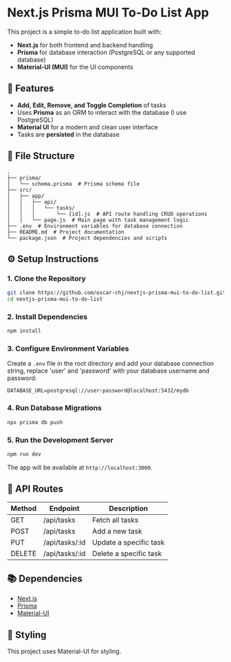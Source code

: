 # Next.js Prisma MUI To-Do List App

This project is a simple to-do list application built with:
- **Next.js** for both frontend and backend handling
- **Prisma** for database interaction (PostgreSQL or any supported database)
- **Material-UI (MUI)** for the UI components

## 📝 Features
- **Add, Edit, Remove, and Toggle Completion** of tasks
- Uses **Prisma** as an ORM to interact with the database (I use PostgreSQL)
- **Material UI** for a modern and clean user interface
- Tasks are **persisted** in the database

## 📁 File Structure
```
.
├── prisma/
│   └── schema.prisma  # Prisma schema file
├── src/
│   ├── app/
│   │   ├── api/
│   │   │   └── tasks/
│   │   │       └── [id].js  # API route handling CRUD operations
│   │   └── page.js  # Main page with task management logic
├── .env  # Environment variables for database connection
├── README.md  # Project documentation
└── package.json  # Project dependencies and scripts
```

## ⚙️ Setup Instructions
### 1. Clone the Repository
```bash
git clone https://github.com/oscar-chj/nextjs-prisma-mui-to-do-list.git
cd nextjs-prisma-mui-to-do-list
```

### 2. Install Dependencies
```bash
npm install
```

### 3. Configure Environment Variables
Create a `.env` file in the root directory and add your database connection string, replace 'user' and 'password' with your database username and password:
```
DATABASE_URL=postgresql://user:password@localhost:5432/mydb
```

### 4. Run Database Migrations
```bash
npx prisma db push
```

### 5. Run the Development Server
```bash
npm run dev
```

The app will be available at `http://localhost:3000`.

## 🔧 API Routes
| Method | Endpoint       | Description              |
|--------|----------------|--------------------------|
| GET    | /api/tasks     | Fetch all tasks          |
| POST   | /api/tasks     | Add a new task           |
| PUT    | /api/tasks/:id | Update a specific task    |
| DELETE | /api/tasks/:id | Delete a specific task    |

## 📚 Dependencies
- [Next.js](https://nextjs.org/)
- [Prisma](https://www.prisma.io/)
- [Material-UI](https://mui.com/)

## 🎨 Styling
This project uses Material-UI for styling.